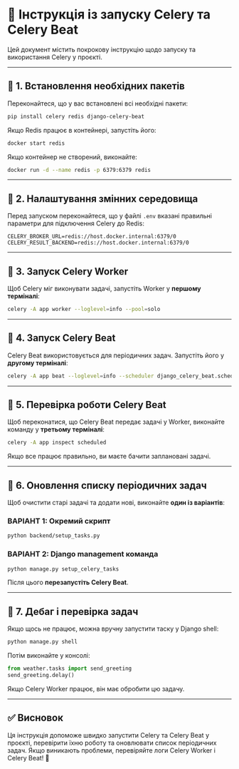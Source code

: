 # 🚀 Інструкція із запуску Celery та Celery Beat

Цей документ містить покрокову інструкцію щодо запуску та використання Celery у проєкті.

---

## 📌 1. Встановлення необхідних пакетів

Переконайтеся, що у вас встановлені всі необхідні пакети:

```sh
pip install celery redis django-celery-beat
```

Якщо Redis працює в контейнері, запустіть його:

```sh
docker start redis
```

Якщо контейнер не створений, виконайте:

```sh
docker run -d --name redis -p 6379:6379 redis
```

---

## 📌 2. Налаштування змінних середовища

Перед запуском переконайтеся, що у файлі `.env` вказані правильні параметри для підключення Celery до Redis:

```env
CELERY_BROKER_URL=redis://host.docker.internal:6379/0
CELERY_RESULT_BACKEND=redis://host.docker.internal:6379/0
```

---

## 📌 3. Запуск Celery Worker

Щоб Celery міг виконувати задачі, запустіть Worker у **першому терміналі**:

```sh
celery -A app worker --loglevel=info --pool=solo
```

---

## 📌 4. Запуск Celery Beat

Celery Beat використовується для періодичних задач. Запустіть його у **другому терміналі**:

```sh
celery -A app beat --loglevel=info --scheduler django_celery_beat.schedulers:DatabaseScheduler
```

---

## 📌 5. Перевірка роботи Celery Beat

Щоб переконатися, що Celery Beat передає задачі у Worker, виконайте команду у **третьому терміналі**:

```sh
celery -A app inspect scheduled
```

Якщо все працює правильно, ви маєте бачити заплановані задачі.

---

## 📌 6. Оновлення списку періодичних задач

Щоб очистити старі задачі та додати нові, виконайте **один із варіантів**:

### ВАРІАНТ 1: Окремий скрипт

```sh
python backend/setup_tasks.py
```

### ВАРІАНТ 2: Django management команда

```sh
python manage.py setup_celery_tasks
```

Після цього **перезапустіть Celery Beat**.

---

## 📌 7. Дебаг і перевірка задач

Якщо щось не працює, можна вручну запустити таску у Django shell:

```sh
python manage.py shell
```

Потім виконайте у консолі:

```python
from weather.tasks import send_greeting
send_greeting.delay()
```

Якщо Celery Worker працює, він має обробити цю задачу.

---

## ✅ Висновок

Ця інструкція допоможе швидко запустити Celery та Celery Beat у проєкті, перевірити їхню роботу та оновлювати список періодичних задач. Якщо виникають проблеми, перевіряйте логи Celery Worker і Celery Beat! 🚀

